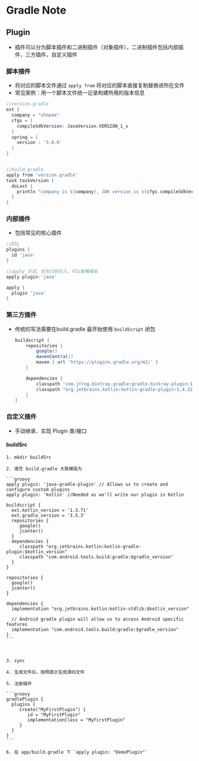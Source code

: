 # Gradle Note

## Plugin

* 插件可以分为脚本插件和二进制插件（对象插件），二进制插件包括内部插件，三方插件，自定义插件

### 脚本插件

* 将对应的脚本文件通过 `apply from` 将对应的脚本直接复制替换进所在文件
* 常见案例：用一个脚本文件统一记录构建所用的版本信息

```groovy
//version.gradle
ext {
  company = "shopee"
  cfgs = [
    compileSdkVersion: JavaVersion.VERSION_1_s
  ]
  spring = [
    version : '5.0.0'
  ]
}


//build.gradle
apply from 'version.gradle'
task taskVersion {
  doLast {
    println "company is ${company}, JDK version is ${cfgs.compileSdkVersion}, Spring versionn is ${spring.version}"
  }
}
```

### 内部插件

* 包括常见的核心插件

```groovy
//DSL
plugins {
  id 'java'
}

//apply 方式，在包已经引入，可以省略报名
apply plugin:'java'

apply {
  plugin 'java'
}
```

### 第三方插件

* 传统的写法需要在build.gradle 最开始使用 `buildScript` 闭包

  ```groovy
  buildscript {
      repositories {
          google()
          mavenCentral()
          maven { url 'https://plugins.gradle.org/m2/' }
      }
  
      dependencies {
          classpath 'com.jfrog.bintray.gradle:gradle-bintray-plugin:1.8.4'
          classpath "org.jetbrains.kotlin:kotlin-gradle-plugin:1.4.32"
      }
  }
  ```

  

### 自定义插件

* 手动继承、实现 Plugin 类/接口

#### buildSrc

	1. mkdir buildSrc

	2. 填充 build.gradle 大致模版为

    ```groovy
    apply plugin: 'java-gradle-plugin' // Allows us to create and configure custom plugins
    apply plugin: 'kotlin' //Needed as we'll write our plugin in Kotlin
    
    buildscript {
      ext.kotlin_version = '1.3.71'
      ext.gradle_version = '3.5.3'
      repositories {
         google()
         jcenter()
      }
      dependencies {
         classpath "org.jetbrains.kotlin:kotlin-gradle-plugin:$kotlin_version"
         classpath "com.android.tools.build:gradle:$gradle_version"
      }
    }
    
    repositories {
      google()
      jcenter()
    }
    
    dependencies {
      implementation "org.jetbrains.kotlin:kotlin-stdlib:$kotlin_version"
     
      // Android gradle plugin will allow us to access Android specific features
      implementation "com.android.tools.build:gradle:$gradle_version"
    }
    ```

    

	3. sync

	4. 生成文件后，按照提示生成源码文件

	5. 注册插件

    ```groovy
    gradlePlugin {
      plugins {
         create("MyFirstPlugin") {
            id = "MyFirstPlugin"
            implementationClass = "MyFirstPlugin"
         }
      }
    }
    ```

	6. 在 app/build.gradle 下 `apply plugin: "DemoPlugin"`

